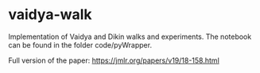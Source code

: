 # vaidya-walk
Implementation of Vaidya and Dikin walks and experiments.
The notebook can be found in the folder code/pyWrapper.

Full version of the paper: https://jmlr.org/papers/v19/18-158.html
